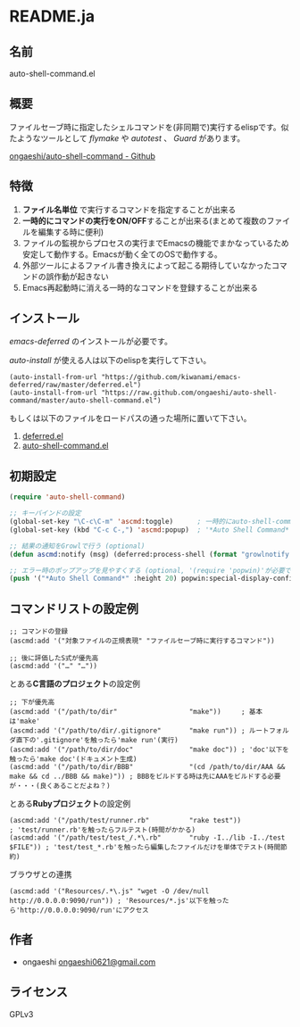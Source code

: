 # README.ja

## 名前
auto-shell-command.el

## 概要
ファイルセーブ時に指定したシェルコマンドを(非同期で)実行するelispです。似たようなツールとして *flymake* や *autotest* 、 *Guard* があります。

[ongaeshi/auto-shell-command - Github](https://github.com/ongaeshi/auto-shell-command)

## 特徴
1. **ファイル名単位** で実行するコマンドを指定することが出来る
2. **一時的にコマンドの実行をON/OFF**することが出来る(まとめて複数のファイルを編集する時に便利)
3. ファイルの監視からプロセスの実行までEmacsの機能でまかなっているため安定して動作する。Emacsが動く全てのOSで動作する。
4. 外部ツールによるファイル書き換えによって起こる期待していなかったコマンドの誤作動が起きない
5. Emacs再起動時に消える一時的なコマンドを登録することが出来る

## インストール
*emacs-deferred* のインストールが必要です。

*auto-install* が使える人は以下のelispを実行して下さい。

```elisp:
(auto-install-from-url "https://github.com/kiwanami/emacs-deferred/raw/master/deferred.el")
(auto-install-from-url "https://raw.github.com/ongaeshi/auto-shell-command/master/auto-shell-command.el")
```

もしくは以下のファイルをロードパスの通った場所に置いて下さい。

1. [deferred.el](https://raw.github.com/kiwanami/emacs-deferred/master/deferred.el)
2. [auto-shell-command.el](https://raw.github.com/ongaeshi/auto-shell-command/master/auto-shell-command.el)

## 初期設定
```elisp:.eamcs.d/init.el
(require 'auto-shell-command)

;; キーバインドの設定
(global-set-key "\C-c\C-m" 'ascmd:toggle)      ; 一時的にauto-shell-commandの実行をON/OFFする
(global-set-key (kbd "C-c C-,") 'ascmd:popup)  ; '*Auto Shell Command*'をポップアップする

;; 結果の通知をGrowlで行う (optional)
(defun ascmd:notify (msg) (deferred:process-shell (format "growlnotify -m %s -t emacs" msg))))

;; エラー時のポップアップを見やすくする (optional, '(require 'popwin)'が必要です)
(push '("*Auto Shell Command*" :height 20) popwin:special-display-config)
```

## コマンドリストの設定例
```elisp
;; コマンドの登録
(ascmd:add '("対象ファイルの正規表現" "ファイルセーブ時に実行するコマンド"))

;; 後に評価したS式が優先高
(ascmd:add '("…" "…"))
```

とある**C言語のプロジェクト**の設定例

```elisp
;; 下が優先高
(ascmd:add '("/path/to/dir"                  "make"))     ; 基本は'make'
(ascmd:add '("/path/to/dir/.gitignore"       "make run")) ; ルートフォルダ直下の'.gitignore'を触ったら'make run'(実行)
(ascmd:add '("/path/to/dir/doc"              "make doc")) ; 'doc'以下を触ったら'make doc'(ドキュメント生成)
(ascmd:add '("/path/to/dir/BBB"              "(cd /path/to/dir/AAA && make && cd ../BBB && make)")) ; BBBをビルドする時は先にAAAをビルドする必要が・・・(良くあることだよね？)
```

とある**Rubyプロジェクト**の設定例

```elisp
(ascmd:add '("/path/test/runner.rb"          "rake test"))                     ; 'test/runner.rb'を触ったらフルテスト(時間がかかる)
(ascmd:add '("/path/test/test_/.*\.rb"       "ruby -I../lib -I../test $FILE")) ; 'test/test_*.rb'を触ったら編集したファイルだけを単体でテスト(時間節約)
```

ブラウザとの連携

```elisp
(ascmd:add '("Resources/.*\.js" "wget -O /dev/null http://0.0.0.0:9090/run")) ; 'Resources/*.js'以下を触ったら'http://0.0.0.0:9090/run'にアクセス
```

## 作者
* ongaeshi <ongaeshi0621@gmail.com>

## ライセンス
GPLv3

